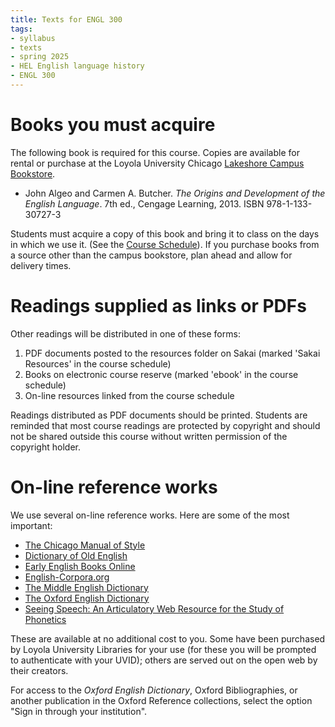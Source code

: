 ```yaml
---
title: Texts for ENGL 300
tags:
- syllabus
- texts
- spring 2025
- HEL English language history
- ENGL 300
---
```


# Books you must acquire

The following book is required for this course.
Copies are available for rental or purchase at the Loyola University Chicago [Lakeshore Campus Bookstore](https://www.bkstr.com/loyolachicagostore/home).

- John Algeo and Carmen A. Butcher. *The Origins and Development of the English Language*. 7th ed., Cengage Learning, 2013.
ISBN 978-1-133-30727-3

Students must acquire a copy of this book and bring it to class on the days in which we use it.
(See the [Course Schedule](#schedule)).
If you purchase books from a source other than the campus bookstore, plan ahead and allow for delivery times.

# Readings supplied as links or PDFs

Other readings will be distributed in one of these forms:

1. PDF documents posted to the resources folder on Sakai (marked 'Sakai Resources' in the course schedule)
1. Books on electronic course reserve \(marked 'ebook' in the course schedule)
1. On-line resources linked from the course schedule

Readings distributed as PDF documents should be printed.
Students are reminded that most course readings are protected by copyright and should not be shared outside this course without written permission of the copyright holder.

# On-line reference works
We use several on-line reference works.
Here are some of the most important:

- [The Chicago Manual of Style](https://www-chicagomanualofstyle-org.flagship.luc.edu/home.html)
- [Dictionary of Old English](https://tapor.library.utoronto.ca/doe/)
- [Early English Books Online](https://www-proquest-com.flagship.luc.edu/eebo/)
- [English-Corpora.org](https://www.english-corpora.org/)
- [The Middle English Dictionary](https://quod.lib.umich.edu/m/middle-english-dictionary/dictionary)
- [The Oxford English Dictionary](https://www-oed-com.flagship.luc.edu/)
- [Seeing Speech: An Articulatory Web Resource for the Study of Phonetics](https://www.seeingspeech.ac.uk/)

These are available at no additional cost to you.
Some have been purchased by Loyola University Libraries for your use (for these you will be prompted to authenticate with your UVID);
others are served out on the open web by their creators.

For access to the *Oxford English Dictionary*, Oxford Bibliographies, or another publication in the Oxford Reference collections, select the option "Sign in through your institution".
